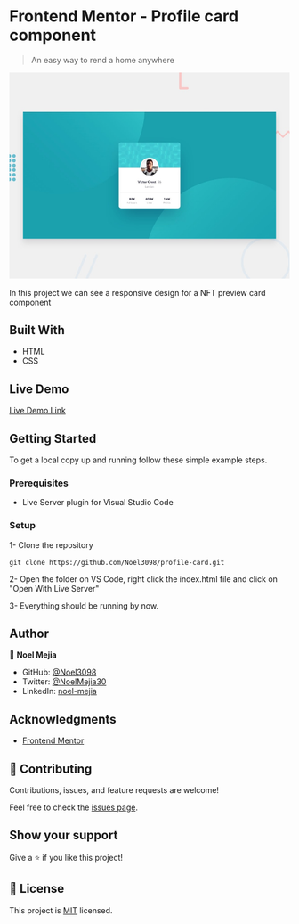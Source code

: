 # Frontend Mentor - Profile card component

> An easy way to rend a home anywhere

![Design preview for the NFT preview card component coding challenge](./design/desktop-preview.jpg)

In this project we can see a responsive design for a NFT preview card component

## Built With

- HTML
- CSS

## Live Demo

[Live Demo Link](https://noel3098.github.io/profile-card/)


## Getting Started


To get a local copy up and running follow these simple example steps.

### Prerequisites

- Live Server plugin for Visual Studio Code 

### Setup

1- Clone the repository
```
git clone https://github.com/Noel3098/profile-card.git
```

2- Open the folder on VS Code, right click the index.html file and click on "Open With Live Server"

3- Everything should be running by now. 


## Author

👤 **Noel Mejia**

- GitHub: [@Noel3098](https://github.com/Noel3098)
- Twitter: [@NoelMejia30](https://twitter.com/NoelMejia30)
- LinkedIn: [noel-mejia](https://www.linkedin.com/in/noel-mejia//)

## Acknowledgments

- [Frontend Mentor](https://www.frontendmentor.io/)

## 🤝 Contributing

Contributions, issues, and feature requests are welcome!

Feel free to check the [issues page](https://github.com/Noel3098/nft-card/issues).

## Show your support

Give a ⭐️ if you like this project!


## 📝 License

This project is [MIT](./LICENSE) licensed.
